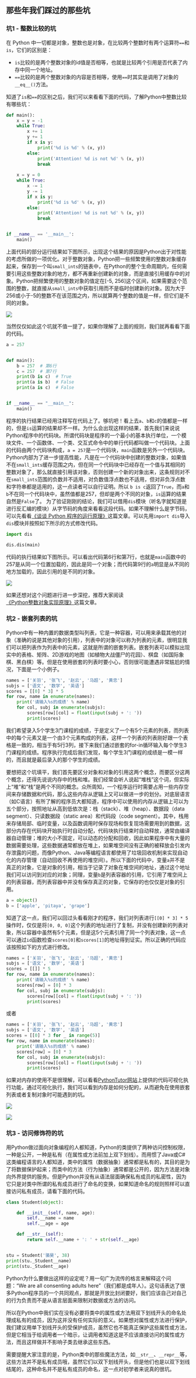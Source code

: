 ## 那些年我们踩过的那些坑

### 坑1 - 整数比较的坑

在 Python 中一切都是对象，整数也是对象，在比较两个整数时有两个运算符`==`和`is`，它们的区别是：

- `is`比较的是两个整数对象的id值是否相等，也就是比较两个引用是否代表了内存中同一个地址。
- `==`比较的是两个整数对象的内容是否相等，使用`==`时其实是调用了对象的`__eq__()`方法。

知道了`is`和`==`的区别之后，我们可以来看看下面的代码，了解Python中整数比较有哪些坑：

```Python
def main():
	x = y = -1
	while True:
		x += 1
		y += 1
		if x is y:
			print('%d is %d' % (x, y))
		else:
			print('Attention! %d is not %d' % (x, y))
			break
			
	x = y = 0
	while True:
		x -= 1
		y -= 1
		if x is y:
			print('%d is %d' % (x, y))
		else:
			print('Attention! %d is not %d' % (x, y))
			break


if __name__ == '__main__':
	main()
```

上面代码的部分运行结果如下图所示，出现这个结果的原因是Python出于对性能的考虑所做的一项优化。对于整数对象，Python把一些频繁使用的整数对象缓存起来，保存到一个叫`small_ints`的链表中，在Python的整个生命周期内，任何需要引用这些整数对象的地方，都不再重新创建新的对象，而是直接引用缓存中的对象。Python把频繁使用的整数对象的值定在[-5, 256]这个区间，如果需要这个范围的整数，就直接从`small_ints`中获取引用而不是临时创建新的对象。因为大于256或小于-5的整数不在该范围之内，所以就算两个整数的值是一样，但它们是不同的对象。

![](./res/int-is-comparation.png)

当然仅仅如此这个坑就不值一提了，如果你理解了上面的规则，我们就再看看下面的代码。

```Python
a = 257


def main():
	b = 257  # 第6行
	c = 257  # 第7行
	print(b is c)  # True
	print(a is b)  # False
	print(a is c)  # False


if __name__ == "__main__":
	main()
```

程序的执行结果已经用注释写在代码上了。够坑吧！看上去`a`、`b`和`c`的值都是一样的，但是`is`运算的结果却不一样。为什么会出现这样的结果，首先我们来说说Python程序中的代码块。所谓代码块是程序的一个最小的基本执行单位，一个模块文件、一个函数体、一个类、交互式命令中的单行代码都叫做一个代码块。上面的代码由两个代码块构成，`a = 257`是一个代码块，`main`函数是另外一个代码块。Python内部为了进一步提高性能，凡是在一个代码块中创建的整数对象，如果值不在`small_ints`缓存范围之内，但在同一个代码块中已经存在一个值与其相同的整数对象了，那么就直接引用该对象，否则创建一个新的对象出来，这条规则对不在`small_ints`范围的负数并不适用，对负数值浮点数也不适用，但对非负浮点数和字符串都是适用的，这一点读者可以自行证明。所以 `b is c`返回了`True`，而`a`和`b`不在同一个代码块中，虽然值都是257，但却是两个不同的对象，`is`运算的结果自然是`False`了。
为了验证刚刚的结论，我们可以借用`dis`模块（听名字就知道是进行反汇编的模块）从字节码的角度来看看这段代码。如果不理解什么是字节码，可以先看看[《谈谈 Python 程序的运行原理》]((http://www.cnblogs.com/restran/p/4903056.html))这篇文章。可以先用`import dis`导入`dis`模块并按照如下所示的方式修改代码。

```Python
import dis

dis.dis(main)
```

代码的执行结果如下图所示。可以看出代码第6行和第7行，也就是`main`函数中的257是从同一个位置加载的，因此是同一个对象；而代码第9行的`a`明显是从不同的地方加载的，因此引用的是不同的对象。

![](./res/result-of-dis.png)

如果还想对这个问题进行进一步深挖，推荐大家阅读[《Python整数对象实现原理》](https://foofish.net/python_int_implement.html)这篇文章。

### 坑2 - 嵌套列表的坑

Python中有一种内置的数据类型叫列表，它是一种容器，可以用来承载其他的对象（准确的说是其他对象的引用），列表中的对象可以称为列表的元素，很明显我们可以把列表作为列表中的元素，这就是所谓的嵌套列表。嵌套列表可以模拟出现实中的表格、矩阵、2D游戏的地图（如植物大战僵尸的花园）、棋盘（如国际象棋、黑白棋）等。但是在使用嵌套的列表时要小心，否则很可能遭遇非常尴尬的情况，下面是一个小例子。

```Python
names = ['关羽', '张飞', '赵云', '马超', '黄忠']
subjs = ['语文', '数学', '英语']
scores = [[0] * 3] * 5
for row, name in enumerate(names):
    print('请输入%s的成绩' % name)
    for col, subj in enumerate(subjs):
        scores[row][col] = float(input(subj + ': '))
        print(scores)
```

我们希望录入5个学生3门课程的成绩，于是定义了一个有5个元素的列表，而列表中的每个元素又是一个由3个元素构成的列表，这样一个列表的列表刚好跟一个表格是一致的，相当于有5行3列，接下来我们通过嵌套的for-in循环输入每个学生3门课程的成绩。程序执行完成后我们发现，每个学生3门课程的成绩是一模一样的，而且就是最后录入的那个学生的成绩。

要想把这个坑填平，我们首先要区分对象和对象的引用这两个概念，而要区分这两个概念，还得先说说内存中的栈和堆。我们经常会听人说起“堆栈”这个词，但实际上“堆”和“栈”是两个不同的概念。众所周知，一个程序运行时需要占用一些内存空间来存储数据和代码，那么这些内存从逻辑上又可以做进一步的划分。对底层语言（如C语言）有所了解的程序员大都知道，程序中可以使用的内存从逻辑上可以为五个部分，按照地址从高到低依次是：栈（stack）、堆（heap）、数据段（data segment）、只读数据段（static area）和代码段（code segment）。其中，栈用来存储局部、临时变量，以及函数调用时保存现场和恢复现场需要用到的数据，这部分内存在代码块开始执行时自动分配，代码块执行结束时自动释放，通常由编译器自动管理；堆的大小不固定，可以动态的分配和回收，因此如果程序中有大量的数据需要处理，这些数据通常都放在堆上，如果堆空间没有正确的被释放会引发内存泄露的问题，而像Python、Java等编程语言都使用了垃圾回收机制来实现自动化的内存管理（自动回收不再使用的堆空间）。所以下面的代码中，变量`a`并不是真正的对象，它是对象的引用，相当于记录了对象在堆空间的地址，通过这个地址我们可以访问到对应的对象；同理，变量`b`是列表容器的引用，它引用了堆空间上的列表容器，而列表容器中并没有保存真正的对象，它保存的也仅仅是对象的引用。

 ```Python
a = object()
b = ['apple', 'pitaya', 'grape']
 ```

知道了这一点，我们可以回过头看看刚才的程序，我们对列表进行`[[0] * 3] * 5`操作时，仅仅是将`[0, 0, 0]`这个列表的地址进行了复制，并没有创建新的列表对象，所以容器中虽然有5个元素，但是这5个元素引用了同一个列表对象，这一点可以通过`id`函数检查`scores[0]`和`scores[1]`的地址得到证实。所以正确的代码应该按照如下的方式进行修改。

```Python
names = ['关羽', '张飞', '赵云', '马超', '黄忠']
subjs = ['语文', '数学', '英语']
scores = [[]] * 5
for row, name in enumerate(names):
    print('请输入%s的成绩' % name)
    scores[row] = [0] * 3
    for col, subj in enumerate(subjs):
        scores[row][col] = float(input(subj + ': '))
        print(scores)
```

或者

```Python
names = ['关羽', '张飞', '赵云', '马超', '黄忠']
subjs = ['语文', '数学', '英语']
scores = [[0] * 3 for _ in range(5)]
for row, name in enumerate(names):
    print('请输入%s的成绩' % name)
    scores[row] = [0] * 3
    for col, subj in enumerate(subjs):
        scores[row][col] = float(input(subj + ': '))
        print(scores)
```

如果对内存的使用不是很理解，可以看看[PythonTutor网站](http://www.pythontutor.com/)上提供的代码可视化执行功能，通过可视化执行，我们可以看到内存是如何分配的，从而避免在使用嵌套列表或者复制对象时可能遇到的坑。

![](./res/python-tutor-visualize.png)

![](./res/python-tutor-visualize2.png)

### 坑3 - 访问修饰符的坑

用Python做过面向对象编程的人都知道，Python的类提供了两种访问控制权限，一种是公开，一种是私有（在属性或方法前加上双下划线）。而用惯了Java或C#这类编程语言的人都知道，类中的属性（数据抽象）通常都是私有的，其目的是为了将数据保护起来；而类中的方法（行为抽象）通常都是公开的，因为方法是对象向外界提供的服务。但是Python并没有从语法层面确保私有成员的私密性，因为它只是对类中所谓的私有成员进行了命名的变换，如果知道命名的规则照样可以直接访问私有成员，请看下面的代码。

```Python
class Student(object):

    def __init__(self, name, age):
        self.__name = name
        self.__age = age

    def __str__(self):
        return self.__name + ': ' + str(self.__age)


stu = Student('骆昊', 38)
print(stu._Student__name)
print(stu._Student__age)
```

Python为什么要做出这样的设定呢？用一句广为流传的格言来解释这个问题：“We are all consenting adults here”（我们都是成年人）。这句话表达了很多Python程序员的一个共同观点，那就是开放比封闭要好，我们应该自己对自己的行为负责而不是从语言层面来限制对数据或方法的访问。

所以在Python中我们实在没有必要将类中的属性或方法用双下划线开头的命名处理成私有的成员，因为这并没有任何实际的意义。如果想对属性或方法进行保护，我们建议用单下划线开头的受保护成员，虽然它也不能真正保护这些属性或方法，但是它相当于给调用者一个暗示，让调用者知道这是不应该直接访问的属性或方法，而且这样做并不影响子类去继承这些东西。

需要提醒大家注意的是，Python类中的那些魔法方法，如`__str__`、`__repr__`等，这些方法并不是私有成员哦，虽然它们以双下划线开头，但是他们也是以双下划线结尾的，这种命名并不是私有成员的命名，这一点对初学者来说真的很坑。

